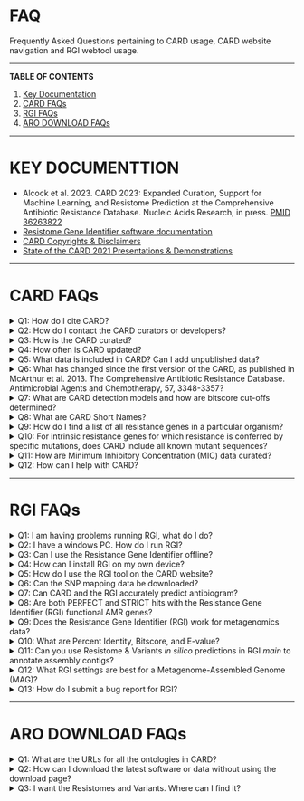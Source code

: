 # FAQ
Frequently Asked Questions pertaining to CARD usage, CARD website navigation and RGI webtool usage.

---

**TABLE OF CONTENTS**

1. [Key Documentation](#key-documentation)
2. [CARD FAQs](#card-faqs)
3. [RGI FAQs](#rgi-faqs)
4. [ARO DOWNLOAD FAQs](#aro-download-faqs)

---

# **KEY DOCUMENTTION**

* Alcock et al. 2023. CARD 2023: Expanded Curation, Support for Machine Learning, and Resistome Prediction at the Comprehensive Antibiotic Resistance Database. Nucleic Acids Research, in press. [PMID 36263822](https://pubmed.ncbi.nlm.nih.gov/36263822/)
* [Resistome Gene Identifier software documentation](https://github.com/arpcard/rgi)
* [CARD Copyrights & Disclaimers](https://card.mcmaster.ca/about)
* [State of the CARD 2021 Presentations & Demonstrations](https://github.com/arpcard/state-of-the-card-2021)

---

# **CARD FAQs**
<details closed>
<summary>Q1: How do I cite CARD?</summary>
<br>
A: Alcock et al. 2023. CARD 2023: Expanded Curation, Support for Machine Learning, and Resistome Prediction at the Comprehensive Antibiotic Resistance Database. Nucleic Acids Research, in press. [PMID 36263822](https://pubmed.ncbi.nlm.nih.gov/36263822/)
</details>

<details closed>
<summary>Q2: How do I contact the CARD curators or developers?</summary> 
<br>
A: You can contact the CARD curators or developers directly at card@mcmaster.ca, Twitter at @arpcard, or at GitHub (https://github.com/arpcard/rgi).
</details>

<details closed>
<summary>Q3: How is the CARD curated?</summary>
<br>
A: The CARD is curated by a group of experts in the area of antimicrobial resistance (AMR) and bioinformatics, including consultation with outside experts where needed.
</details>

<details closed>
<summary>Q4: How often is CARD updated?</summary>
<br>
A: The CARD is updated approximately monthly.
</details>

<details closed>
<summary>Q5: What data is included in CARD? Can I add unpublished data?</summary>
<br>
A: Only published AMR genes and mutations, with subsequent submission of sequence to GenBank, with clear evidence of elevated MICs are curated into CARD.
The only exception is beta-lactamase genes, which are being named faster than they can be validated. Alcock et al. (2023) provided details on CARD's curation paradigm. We can additionally provide genome or whole-genome shotgun assembly bulk annotation for private data sets using the Resistance Gene Identifier, please contact card@mcmaster.ca.
</details>

<details closed>
<summary>Q6: What has changed since the first version of the CARD, as published in McArthur et al. 2013. The Comprehensive Antibiotic Resistance Database. Antimicrobial Agents and Chemotherapy, 57, 3348-3357?</summary>
<br>
A: The CARD is now more tightly focussed on antimicrobial resistance (AMR) reference sequences and associated detection models. Each sequence curated into the CARD is now associated with both the Antibiotic Resistance Ontology to provide classification and semantic context as well as defined detection models and parameters. The CARD has additionally abandoned use of internal accessions for sequences and now exclusively uses GenBank accessions.
</details>

<details closed>
<summary>Q7: What are CARD detection models and how are bitscore cut-offs determined?</summary>
<br>
A: CARD now organizes reference AMR gene sequences and mutations in the context of bioinformatics models, which are listed here: https://card.mcmaster.ca/ontology/40323. These model types are discussed in detail in Alcock et al. 2023. The most frequently used model type is the Protein Homolog Model for presence or absence of acquired resistance genes, such as beta-lactamases (see this thread on how CARD determines bitscore cutoffs: https://github.com/arpcard/rgi/issues/140). The second most frequently used model type is the Protein Variant Model for detection of intrinsic genes that have acquired mutations conferring resistance. The RGI Documentation gives detailed information on how CARD models are used: https://github.com/arpcard/rgi.
</details>

<details closed>
<summary>Q8: What are CARD Short Names?</summary>
<br>
A: A CARD-specific abbreviation for AMR gene names associated with Antibiotic Resistance
Ontology terms, often not based on the literature. This is used for programmatic and 
compatibility purposes and is not ontologically relevant. Each ontology term with an 
associated AMR detection model has a CARD Short Name that appears in CARD data files 
and output generated by RGI. If the original gene name is less than 15 characters, the 
CARD short name is identical; if the gene name is greater than 15 characters, the CARD 
Short Name has been abbreviated by CARD curators specifically to identify the proper 
gene or protein name. All CARD Short Names are unique and have whitespace characters 
replaced by underscore characters. The convention for pathogen names is capitalized 
first letter of the genus followed by the lowercase first three letters of the species 
name. The antibiotic abbreviations are from https://journals.asm.org/journal/aac/abbreviations
plus some custom abbreviations by the CARD curators. Simple CARD Short Names often do not
involve either, e.g. CTX-M-15, but where applicable the CARD Short Names follow pathogen_gene
or pathogen_gene_drug. The full lists of abbreviations can be found at:
https://card.mcmaster.ca/latest/data
</details>

<details closed>
<summary>Q9: How do I find a list of all resistance genes in a particular organism?</summary>
<br>
A: CARD now provides annotated genomes, plasmids, and whole-genome shotgun assemblies in the Resistomes, Variants, & Prevalence section.
</details>

<details closed>
<summary>Q10: For intrinsic resistance genes for which resistance is conferred by specific mutations, does CARD include all known mutant sequences?</summary>
<br>
A: The CARD does not contain complete sequences of resistant mutants, due to the fact the individual mutations are often reported in the literature without the complete mutant gene sequence being deposited in GenBank. Instead, the CARD maintains a complete list of all resistance SNPs relative to a reference sequence, which may either be a reported mutant sequence or a wild-type sequence. As such, it is important that SNP mapping be included in analysis of any genes that require mutation to confer resistance. This step is included in the Resistance Gene Identifier but not naive BLAST analyses. Computational predicted sequence variants are available in the Resistomes, Variants, & Prevalence section.
</details>

<details closed>
<summary>Q11: How are Minimum Inhibitory Concentration (MIC) data curated?</summary>
<br>
A: The CARD does not yet curate MIC data directly, but instead records the resistance profile of resistance genes. This is performed using the categorical confers_resistance_to_drug_class relationship within the Antibiotic Resistance Ontology, e.g. beta-lactamases confers_resistance_to_drug_class beta-lactams, as well as the specific confers_resistance_to_antibiotic relationship, e.g. AAC(1) confers_resistance_to_antibiotic apramycin. The latter requires constant curatorial effort and may have gaps - please let us know if find such missing data within the CARD.
</details>

<details closed>
<summary>Q12: How can I help with CARD?</summary>
<br>
A: Any problems you find in CARD, you can post an issue at https://github.com/arpcard/amr_curation/issue.
</details>

---

# **RGI FAQs**

<details closed>
<summary>Q1: I am having problems running RGI, what do I do?</summary>
<br>
A: Please ensure that you have all the necessary dependencies on your device. Dependencies are listed at https://github.com/arpcard/rgi. Also ensure that you've installed it correctly. If assistance is still required, please email us at card@mcmaster.ca. Be sure to include detailed information how your process, a snapshot of your input file, your error, and anything that you believe is important to know. The more you tell us, the better we can help you.
</details>

<details closed>
<summary>Q2: I have a windows PC. How do I run RGI?</summary>
<br>
A: Windows is not supported by RGI. Please use MacOS or Linux. Alternatively, if you have access to a remote virtual environment, you may use that instead.
</details>

<details closed>
<summary>Q3: Can I use the Resistance Gene Identifier offline?</summary>
<br>
A: Yes, the Resistance Gene Identifier can now be downloaded as command-line software.
</details>

<details closed>
<summary>Q4: How can I install RGI on my own device?</summary>
<br>
A: Please refer to https://github.com/arpcard/rgi for documentation on RGI functionality and installation processes.
</details>

<details closed>
<summary>Q5: How do I use the RGI tool on the CARD website?</summary>
<br>
A: The FAQ github repository contains a PDF explaining the step-by-step process of accessing the RGI webtool.
</details>

<details closed>
<summary>Q6: Can the SNP mapping data be downloaded?</summary>
<br>
A: Yes, the SNP mapping data is now available in the Downloads sections within the card.json and snps.txt files.
</details>

<details closed>
<summary>Q7: Can CARD and the RGI accurately predict antibiogram?</summary>
<br>
A: While the CARD systematically curates categorical confers_resistance_to_drug_class relationships within the Antibiotic Resistance Ontology, e.g. beta-lactamases confers_resistance_to_drug_class beta-lactams, curation of specific confers_resistance_to_antibiotic relationships, e.g. AAC(1) confers_resistance_to_antibiotic apramycin, is rarely complete due to the volume of literature to curate, variation in MICs for genes among pathogens, and changing clinical breakpoints. As such, curation of confers_resistance_to_antibiotic relationships for accurate prediction of antibiogram is currently inconsistent throughout the CARD and our RGI software is focussed primarily upon accurate prediction of resistome, not antibiogram.
</details>

<details closed>
<summary>Q8: Are both PERFECT and STRICT hits with the Resistance Gene Identifier (RGI) functional AMR genes?</summary>
<br>
A: If a hit is PERFECT, the predicted gene perfectly matches a known resistance gene curated in the CARD at the amino acid level (including SNPs if that is part of the detection model). Only published AMR genes, with subsequent submission of sequence to GenBank, with clear evidence of elevated MICs are curated into CARD. However, a PERFECT hit does not indicate if the AMR gene is expressed or if it results in elevated MIC in the pathogen of interest. Activity of AMR genes can be pathogen and strain specific. STRICT hits are not exact matches to a published AMR sequence, but are similar to CARD reference sequences within detection model cut-offs defined by the CARD curators (see this thread on how CARD determines bitscore cutoffs: https://github.com/arpcard/rgi/issues/140). STRICT hits are likely functional, but those with low percent similarity to the curated CARD reference sequence may require experimental verification. The RGI Documentation gives detailed information on Perfect / Strict / Loose paradigm: https://github.com/arpcard/rgi.
</details>

<details closed>
<summary>Q9: Does the Resistance Gene Identifier (RGI) work for metagenomics data?</summary>
<br>
A: Yes, the RGI can analyze metagenomics data at the command line. Full details are available at GitHub: https://github.com/arpcard/rgi.
</details>

<details closed>
<summary>Q10: What are Percent Identity, Bitscore, and E-value?</summary>
<br>
A: From the NCBI BLAST Glossary, percent identity is the extent to which two (nucleotide or amino acid) sequences have the same residues at the same positions in an alignment, often expressed as a percentage. The expectation value or expect value represents the number of different alignments with scores equivalent to or better that is expected to occur in a database search by chance. The lower the E value, the more significant the score and the alignment. The bitscore is derived from the raw alignment score, taking the statistical properties of the scoring system into account. Because bitscores are normalized with respect to the scoring system, they can be used to compare alignment scores from different searches. In addition, they provide finer resolution of differences among similar proteins than the expectation score.
</details>

<details closed>
<summary>Q11: Can you use Resistome & Variants <i>in silico</i> predictions in RGI <i>main</i> to annotate assembly contigs?</summary>
<br>
A: The alleles in CARD's Resistomes & Variants dataset are <i>in silico</i> prediction of AMR alleles by running RGI against genomic data available in GenBank. They are not experimentally characterized genes. While they can be used by <i>RGI bwt</i> as an additional reference set for short read alignment, they cannot be used by <i>RGI main</i> to annotate genome assemblies. <i>RGI main</i> uses hand-curated AMR gene detection models involving BLAST, bitscore cut-offs, reference sequences, and curated SNP lists, i.e. much more than read alignment to reference sequences. The underlying reference sequences in these detection models are from experimentally validated alleles reported in the scientific literature, e.g. Sser_gyrB_FLO, https://card.mcmaster.ca/ontology/39891. RGI's Perfect / Strict / Paradigm and BLAST ensures that all possible antibiotic resistance genes in CARD are annotated for genome assemblies. In contrast, short read alignment under <i>RGI bwt</i> requires close sequence similarity for annotation and the broader sequence variation in CARD's Resistomes & Variants can overcome this limitation if the canonical references in CARD's detection models are from a different organism that you have sequenced, albeit the annotation can be based upon unvalidated genes. See RGI's documentation: https://github.com/arpcard/rgi
</details>

<details closed>
<summary>Q12: What RGI settings are best for a Metagenome-Assembled Genome (MAG)?</summary>
<br>
A: If the MAG is long and of high quality assembly, default RGI analysis is more than sufficient to predict Perfect / Strict / Loose hits to the CARD AMR detection models. For shorter or fragmentary assemblies, we suggest using RGI <i>main</i> or the RGI web portal with the <i>Low Quality/Coverage</i> settings to allow RGI to include partial open reading frames (ORFs) and ORFs with errors. To additionally compensate for possible evolutionary distance between the MAGs and the organisms curated in CARD, we suggest examining Loose hits for possible new/divergent antimicrobial resistance genes. As there are often many Loose hits, sorting results by % identity or HSP length can help, but additional use of the <i>Include Nudge</i> option will convert Loose hits of any length with at least 95% identity to CARD reference sequences to Strict hits if you wish to use a broader Strict criteria. See https://github.com/arpcard/rgi to review the Perfect / Strict / Loose paradigm.
</details>

<details closed>
<summary>Q13: How do I submit a bug report for RGI?</summary>
<br>
A: Go to the https://github.com/arpcard/rgi/issues page and click new issue. On this page select the Bug Report Template. Follow the instructions on the template and input all information instructed or any that is deemed important. Click submit and wait until the CARD help-desk responds.
</details>

---

# **ARO DOWNLOAD FAQs**

<details closed>
<summary>Q1: What are the URLs for all the ontologies in CARD?</summary>
<br>
A: Antibiotic resistance Ontology (ARO):

/aro/accession e.g https://card.mcmaster.ca/aro/3003689 

Relationship Ontology (RO):

/ro/accession e.g https://card.mcmaster.ca/ro/is_a 

Model Ontology (MO): 

/mo/accession e.g https://card.mcmaster.ca/mo/0000009 

NCBI Taxonomy Ontology (NCBITaxon):

/ncbitaxon/accession e.g https://card.mcmaster.ca/ncbitaxon/570 

Gene Ontology (GO):

/go/accession e.g https://card.mcmaster.ca/go/0022804

</details>

<details closed>
<summary>Q2: How can I download the latest software or data without using the download page?</summary>
<br>
A: Download latest data:

/latest/data e.g https://card.mcmaster.ca/latest/data 

Download latest software:

/latest/software e.g https://card.mcmaster.ca/latest/software

</details>

<details closed>
<summary>Q3: I want the Resistomes and Variants. Where can I find it?</summary>
<br>
A: You can find the Resistomes and Variant at https://card.mcmaster.ca/resistomes.
</details>

